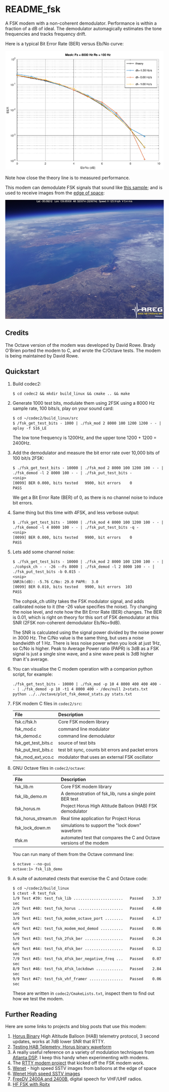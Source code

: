 # README_fsk

A FSK modem with a non-coherent demodulator.  Performance is within a fraction of a dB of ideal.  The demodulator automagically estimates the tone frequencies and tracks frequency drift.

Here is a typical Bit Error Rate (BER) versus Eb/No curve:

![BER versus Eb/No curve](doc/fsk_modem_ber_8000_100.png)

Note how close the theory line is to measured performance.

This modem can demodulate FSK signals that sound like [this sample](doc/lockdown_3s.wav); and is used to receive images from the [edge of space](https://github.com/projecthorus/wenet):

![HAB image from edge of space](doc/wenet_image.jpg)

## Credits

The Octave version of the modem was developed by David Rowe.  Brady O'Brien ported the modem to C, and wrote the C/Octave tests.  The modem is being maintained by David Rowe.

## Quickstart

1. Build codec2:
   ```
   $ cd codec2 && mkdir build_linux && cmake .. && make
   ```

1. Generate 1000 test bits, modulate them using 2FSK using a 8000 Hz sample rate, 100 bits/s, play on your sound card:
   ```    
   $ cd ~/codec2/build_linux/src
   $ /fsk_get_test_bits - 1000 | ./fsk_mod 2 8000 100 1200 1200 - - | aplay -f S16_LE
   ```
    The low tone frequency is 1200Hz, and the upper tone 1200 + 1200 = 2400Hz.

1. Add the demodulator and measure the bit error rate over 10,000 bits of 100 bit/s 2FSK:
   ```
   $ ./fsk_get_test_bits - 10000 | ./fsk_mod 2 8000 100 1200 100 - - | ./fsk_demod -l 2 8000 100 - - | ./fsk_put_test_bits -
   <snip>
   [0099] BER 0.000, bits tested   9900, bit errors    0
   PASS
   ```
   We get a Bit Error Rate (BER) of 0, as there is no channel noise to induce bit errors.
   
1. Same thing but this time with 4FSK, and less verbose output:
   ```
   $ ./fsk_get_test_bits - 10000 | ./fsk_mod 4 8000 100 1200 100 - - | ./fsk_demod -l 4 8000 100 - - | ./fsk_put_test_bits -q -
   <snip>
   [0099] BER 0.000, bits tested   9900, bit errors    0
   PASS
   ```

1. Lets add some channel noise:
   ```
   $ ./fsk_get_test_bits - 10000 | ./fsk_mod 2 8000 100 1200 100 - - | ./cohpsk_ch - - -26 --Fs 8000 | ./fsk_demod -l 2 8000 100 - - | ./fsk_put_test_bits -b 0.015 -
   <snip>
   SNR3k(dB): -5.76 C/No: 29.0 PAPR:  3.0 
   [0099] BER 0.010, bits tested   9900, bit errors  103
   PASS
   ```
   The cohpsk_ch utility takes the FSK modulator signal, and adds calibrated noise to it (the -26 value specifies the noise).  Try changing the noise level, and note how the Bit Error Rate (BER) changes.  The BER is 0.01, which is right on theory for this sort of FSK demodulator at this SNR (2FSK non-coherent demodulator Eb/No=9dB).  

   The SNR is calculated using the signal power divided by the noise power in 3000 Hz.  The C/No value is the same thing, but uses a noise bandwidth of 1 Hz.  There is less noise power when you look at just 1Hz, so C/No is higher. Peak to Average Power ratio (PAPR) is 3dB as a FSK signal is just a single sine wave, and a sine wave peak is 3dB higher than it's average.

1. You can visualise the C modem operation with a companion python script, for example:
   ```
   ./fsk_get_test_bits - 10000 | ./fsk_mod -p 10 4 8000 400 400 400 - - | ./fsk_demod -p 10 -t1 4 8000 400 - /dev/null 2>stats.txt
   python ../../octave/plot_fsk_demod_stats.py stats.txt
   ```

1. FSK modem C files in ```codec2/src```:

   | File | Description |
   | ---  | --- |
   | fsk.c/fsk.h | Core FSK modem library |
   | fsk_mod.c | command line modulator |
   | fsk_demod.c | command line demodulator |
   | fsk_get_test_bits.c | source of test bits |
   | fsk_put_test_bits.c | test bit sync, counts bit errors and packet errors |
   | fsk_mod_ext_vco.c | modulator that uses an external FSK oscillator |

1. GNU Octave files in ```codec2/octave```:

   | File | Description |
   | ---  | --- |
   | fsk_lib.m | Core FSK modem library |
   | fsk_lib_demo.m | A demonstration of fsk_lib, runs a single point BER test |
   | fsk_horus.m | Project Horus High Altitude Balloon (HAB) FSK demodulator |
   | fsk_horus_stream.m | Real time application for Project Horus |
   | fsk_lock_down.m | simulations to support the "lock down" waveform |
   | tfsk.m | automated test that compares the C and Octave versions of the modem |
   
   You can run many of them from the Octave command line:
   ```
   $ octave --no-gui
   octave:1> fsk_lib_demo
   ```

1. A suite of automated ctests that exercise the C and Octave code:
   ```
   $ cd ~/codec2/build_linux
   $ ctest -R test_fsk
   1/9 Test #39: test_fsk_lib ......................   Passed    3.37 sec
   2/9 Test #40: test_fsk_horus ....................   Passed    4.60 sec
   3/9 Test #41: test_fsk_modem_octave_port ........   Passed    4.17 sec
   4/9 Test #42: test_fsk_modem_mod_demod ..........   Passed    0.06 sec
   5/9 Test #43: test_fsk_2fsk_ber .................   Passed    0.24 sec
   6/9 Test #44: test_fsk_4fsk_ber .................   Passed    0.12 sec
   7/9 Test #45: test_fsk_4fsk_ber_negative_freq ...   Passed    0.07 sec
   8/9 Test #46: test_fsk_4fsk_lockdown ............   Passed    2.84 sec
   9/9 Test #47: test_fsk_vhf_framer ...............   Passed    0.06 sec
   ```
   These are written in ```codec2/CmakeLists.txt```, inspect them to find out how we test the modem.
   
## Further Reading

   Here are some links to projects and blog posts that use this modem:

   1. [Horus Binary](https://github.com/projecthorus/horusbinary) High Altitude Balloon (HAB) telemetry protocol, 3 second updates, works at 7dB lower SNR that RTTY.
   1. [Testing HAB Telemetry, Horus binary waveform](http://www.rowetel.com/?p=5906)
   1. A really useful reference on a variety of modulation techniques from [Atlanta DSP](http://www.atlantarf.com/FSK_Modulation.php).  I keep this handy when experimenting with modems.
   1. The [RTTY modem project](http://www.rowetel.com/?p=4629) that kicked off the FSK modem work.
   1. [Wenet](https://github.com/projecthorus/wenet) - high speed SSTV images from balloons at the edge of space
   1. [Wenet High speed SSTV images](http://www.rowetel.com/?p=5344)
   1. [FreeDV 2400A and 2400B](http://www.rowetel.com/?p=5219), digital speech for VHF/UHF radios.
   1. [HF FSK with Rpitx](http://www.rowetel.com/?p=6317)
   
